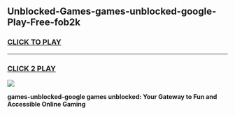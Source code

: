
## Unblocked-Games-games-unblocked-google-Play-Free-fob2k
<h3>
<a href="https://premium76.site?title=games-unblocked-google&ref=09A">CLICK TO PLAY</a></h3>
<hr>

<h3>
<a href="https://premium76.site?title=games-unblocked-google&ref=09A">CLICK 2 PLAY</a>
  
</h3>

<a href="https://premium76.site?title=games-unblocked-google&ref=09A"><img src="https://clearcache.store/games.png"></a>


**games-unblocked-google games unblocked: Your Gateway to Fun and Accessible Online Gaming**
